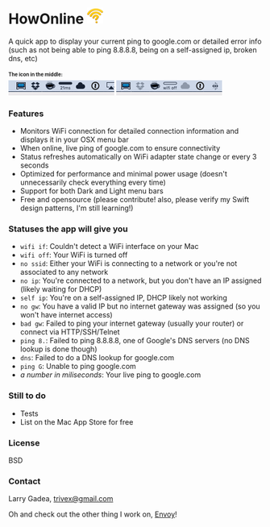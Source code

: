 # HowOnline <img src='https://raw.githubusercontent.com/lg/HowOnline/master/HowOnline/Assets.xcassets/AppIcon.appiconset/icon64.png' width=32 />
A quick app to display your current ping to google.com or detailed error info (such as not being able to ping 8.8.8.8, being on a self-assigned ip, broken dns, etc)

<sub><sup>**The icon in the middle:**</sup></sub><br/>
<img src='https://raw.githubusercontent.com/lg/HowOnline/master/screenie1.png' width=210 />
<img src='https://raw.githubusercontent.com/lg/HowOnline/master/screenie2.png' width=210 />

### Features
- Monitors WiFi connection for detailed connection information and displays it in your OSX menu bar
- When online, live ping of google.com to ensure connectivity
- Status refreshes automatically on WiFi adapter state change or every 3 seconds
- Optimized for performance and minimal power usage (doesn't unnecessarily check everything every time)
- Support for both Dark and Light menu bars
- Free and opensource (please contribute! also, please verify my Swift design patterns, I'm still learning!)

### Statuses the app will give you
- `wifi if`: Couldn't detect a WiFi interface on your Mac
- `wifi off`: Your WiFi is turned off
- `no ssid`: Either your WiFi is connecting to a network or you're not associated to any network
- `no ip`: You're connected to a network, but you don't have an IP assigned (likely waiting for DHCP)
- `self ip`: You're on a self-assigned IP, DHCP likely not working
- `no gw`: You have a valid IP but no internet gateway was assigned (so you won't have internet access)
- `bad gw`: Failed to ping your internet gateway (usually your router) or connect via HTTP/SSH/Telnet
- `ping 8.`: Failed to ping 8.8.8.8, one of Google's DNS servers (no DNS lookup is done though)
- `dns`: Failed to do a DNS lookup for google.com
- `ping G`: Unable to ping google.com
- *a number in miliseconds*: Your live ping to google.com

### Still to do
- Tests
- List on the Mac App Store for free

### License
BSD

### Contact
Larry Gadea, trivex@gmail.com

Oh and check out the other thing I work on, [Envoy](https://envoy.co)!
